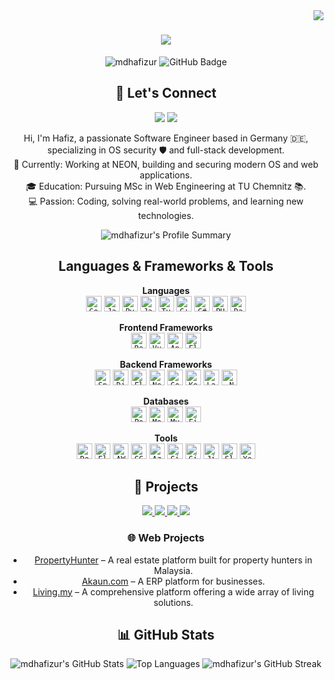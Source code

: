 <img align="right" src="https://visitor-badge.laobi.icu/badge?page_id=mdhafizur">

<h1 align="center">
  <a href="https://git.io/typing-svg">
    <img src="https://readme-typing-svg.herokuapp.com/?lines=Hello,+There!+👋;This+is+Hafiz....;Nice+to+meet+you!&center=true&size=30">
  </a>
</h1>

<p align="center">
  <img src="https://komarev.com/ghpvc/?username=mdhafizur&label=Profile+Views&color=brightgreen&style=flat" alt="mdhafizur" />
  <img src="https://img.shields.io/github/followers/mdhafizur?label=Followers&style=flat&logo=github" alt="GitHub Badge">
</p>


<h2 align="center">🤝 Let's Connect</h2>
<p align="center">
  <a href="https://www.linkedin.com/in/mdhafizur98/"><img src="https://img.shields.io/badge/LinkedIn-mdhafizur98-blue?style=flat&logo=linkedin" /></a>
  <a href="mailto:hafizur.upm@gmail.com"><img src="https://img.shields.io/badge/Email-hafizur.upm@gmail.com-red?style=flat&logo=gmail" /></a>
</p>

<p align="center">
  Hi, I'm Hafiz, a passionate Software Engineer based in Germany 🇩🇪, specializing in OS security 🛡️ and full-stack development.
  <br>
  🔭 Currently: Working at NEON, building and securing modern OS and web applications.
  <br>
  🎓 Education: Pursuing MSc in Web Engineering at TU Chemnitz 📚.
  <br>
  💻 Passion: Coding, solving real-world problems, and learning new technologies.
</p>

<p align="center">
  <img src="https://github-profile-summary-cards.vercel.app/api/cards/profile-details?username=mdhafizur&theme=radical" alt="mdhafizur's Profile Summary" />
</p>

<h2 align="center">Languages & Frameworks & Tools</h2>

<p align="center">
  <strong>Languages</strong> <br>
  <a href="https://go.dev/"><code><img title="Go" height="25" src="https://cdn.jsdelivr.net/gh/devicons/devicon/icons/go/go-original.svg"></code></a>
  <a href="https://www.java.com/"><code><img title="Java" height="25" src="https://cdn.jsdelivr.net/gh/devicons/devicon/icons/java/java-original.svg"></code></a>
  <a href="https://www.python.org/"><code><img title="Python" height="25" src="https://cdn.jsdelivr.net/gh/devicons/devicon/icons/python/python-original.svg"></code></a>
  <a href="https://developer.mozilla.org/en-US/docs/Web/JavaScript"><code><img title="JavaScript" height="25" src="https://cdn.jsdelivr.net/gh/devicons/devicon/icons/javascript/javascript-original.svg"></code></a>
  <a href="https://www.typescriptlang.org/"><code><img title="TypeScript" height="25" src="https://cdn.jsdelivr.net/gh/devicons/devicon/icons/typescript/typescript-original.svg"></code></a>
  <a href="https://isocpp.org/"><code><img title="C++" height="25" src="https://cdn.jsdelivr.net/gh/devicons/devicon/icons/cplusplus/cplusplus-original.svg"></code></a>
  <a href="https://learn.microsoft.com/en-us/dotnet/csharp/"><code><img title="C#" height="25" src="https://cdn.jsdelivr.net/gh/devicons/devicon/icons/csharp/csharp-original.svg"></code></a>
  <a href="https://www.php.net/"><code><img title="PHP" height="25" src="https://cdn.jsdelivr.net/gh/devicons/devicon/icons/php/php-original.svg"></code></a>
  <a href="https://dart.dev/"><code><img title="Dart" height="25" src="https://cdn.jsdelivr.net/gh/devicons/devicon/icons/dart/dart-original.svg"></code></a>
</p>

<p align="center">
  <strong>Frontend Frameworks</strong> <br>
  <a href="https://reactjs.org/"><code><img title="React" height="25" src="https://cdn.jsdelivr.net/gh/devicons/devicon/icons/react/react-original.svg"></code></a>
  <a href="https://vuejs.org/"><code><img title="Vue.js" height="25" src="https://cdn.jsdelivr.net/gh/devicons/devicon/icons/vuejs/vuejs-original.svg"></code></a>
  <a href="https://angular.io/"><code><img title="Angular" height="25" src="https://cdn.jsdelivr.net/gh/devicons/devicon/icons/angularjs/angularjs-original.svg"></code></a>
  <a href="https://flutter.dev/"><code><img title="Flutter" height="25" src="https://cdn.jsdelivr.net/gh/devicons/devicon/icons/flutter/flutter-original.svg"></code></a>
</p>

<p align="center">
  <strong>Backend Frameworks</strong> <br>
  <a href="https://spring.io/projects/spring-boot"><code><img title="Spring Boot" height="25" src="https://cdn.jsdelivr.net/gh/devicons/devicon/icons/spring/spring-original.svg"></code></a>
  <a href="https://www.djangoproject.com/"><code><img title="Django" height="25" src="https://static.cdnlogo.com/logos/d/63/django.svg"></code></a>
  <a href="https://flask.palletsprojects.com/"><code><img title="Flask" height="25" src="https://cdn.jsdelivr.net/gh/devicons/devicon/icons/flask/flask-original.svg"></code></a>
  <a href="https://nestjs.com/"><code><img title="NestJS" height="25" src="https://www.vectorlogo.zone/logos/nestjs/nestjs-icon.svg"></code></a>
  <a href="https://go.dev/"><code><img title="Go" height="25" src="https://cdn.jsdelivr.net/gh/devicons/devicon/icons/go/go-original.svg"></code></a>
  <a href="https://kotlinlang.org/"><code><img title="Kotlin" height="25" src="https://cdn.jsdelivr.net/gh/devicons/devicon/icons/kotlin/kotlin-original.svg"></code></a>
  <a href="https://laravel.com/"><code><img title="Laravel" height="25" src="https://www.vectorlogo.zone/logos/laravel/laravel-icon.svg"></code></a>
  <a href="https://learn.microsoft.com/en-us/dotnet/core/"><code><img title=".NET Core" height="25" src="https://cdn.jsdelivr.net/gh/devicons/devicon/icons/dotnetcore/dotnetcore-original.svg"></code></a>
</p>


<p align="center">
  <strong>Databases</strong> <br>
  <a href="https://www.postgresql.org/"><code><img title="PostgreSQL" height="25" src="https://cdn.jsdelivr.net/gh/devicons/devicon/icons/postgresql/postgresql-original.svg"></code></a>
  <a href="https://www.mongodb.com/"><code><img title="MongoDB" height="25" src="https://cdn.jsdelivr.net/gh/devicons/devicon/icons/mongodb/mongodb-original.svg"></code></a>
  <a href="https://www.mysql.com/"><code><img title="MySQL" height="25" src="https://cdn.jsdelivr.net/gh/devicons/devicon/icons/mysql/mysql-original.svg"></code></a>
  <a href="https://firebase.google.com/"><code><img title="Firebase" height="25" src="https://cdn.jsdelivr.net/gh/devicons/devicon/icons/firebase/firebase-plain.svg"></code></a>
</p>

<p align="center">
  <strong>Tools</strong> <br>
  <a href="https://www.docker.com/"><code><img title="Docker" height="25" src="https://cdn.jsdelivr.net/gh/devicons/devicon/icons/docker/docker-original.svg"></code></a>
   <a href="https://www.elastic.co/"><code><img title="Elastic" height="25" src="https://www.vectorlogo.zone/logos/elastic/elastic-icon.svg"></code></a>
  <a href="https://aws.amazon.com/"><code><img title="AWS" height="25" src="https://www.vectorlogo.zone/logos/amazon_aws/amazon_aws-icon.svg"></code></a>
  <a href="https://cloud.google.com/"><code><img title="GCP" height="25" src="https://cdn.jsdelivr.net/gh/devicons/devicon/icons/googlecloud/googlecloud-original.svg"></code></a>
  <a href="https://azure.microsoft.com/"><code><img title="Azure" height="25" src="https://cdn.jsdelivr.net/gh/devicons/devicon/icons/azure/azure-original.svg"></code></a>
  <a href="https://git-scm.com/"><code><img title="Git" height="25" src="https://cdn.jsdelivr.net/gh/devicons/devicon/icons/git/git-original.svg"></code></a>
  <a href="https://about.gitlab.com/"><code><img title="GitLab" height="25" src="https://cdn.jsdelivr.net/gh/devicons/devicon/icons/gitlab/gitlab-original.svg"></code></a>
  <a href="https://www.atlassian.com/software/jira"><code><img title="Jira" height="25" src="https://cdn.jsdelivr.net/gh/devicons/devicon/icons/jira/jira-original.svg"></code></a>
  <a href="https://slack.com/"><code><img title="Slack" height="25" src="https://cdn.jsdelivr.net/gh/devicons/devicon/icons/slack/slack-original.svg"></code></a>
  <a href="https://www.jetbrains.com/youtrack/"><code><img title="YouTrack" height="25" src="https://www.vectorlogo.zone/logos/jetbrains/jetbrains-icon.svg"></code></a>
</p>


<h2 align="center">🚀 Projects</h2>

<p align="center">
  <a href="https://github.com/mdhafizur/bitdeposit-backend-app">
    <img src="https://github-readme-stats.vercel.app/api/pin/?username=mdhafizur&repo=bitdeposit-backend-app&theme=radical" />
  </a>
  <a href="https://github.com/mdhafizur/dotnet-twillio-voice-integration">
    <img src="https://github-readme-stats.vercel.app/api/pin/?username=mdhafizur&repo=dotnet-twillio-voice-integration&theme=radical" />
  </a>
  <a href="https://github.com/mdhafizur/youthconnect-frontend">
    <img src="https://github-readme-stats.vercel.app/api/pin/?username=mdhafizur&repo=youthconnect-frontend&theme=radical" />
  </a>
  <a href="https://github.com/mdhafizur/youthconnect-backend">
    <img src="https://github-readme-stats.vercel.app/api/pin/?username=mdhafizur&repo=youthconnect-backend&theme=radical" />
  </a>
</p>

<h3 align="center">🌐 Web Projects</h3>
<ul align="center">
  <li><a href="https://www.propertyhunter.com.my/">PropertyHunter</a> – A real estate platform built for property hunters in Malaysia.</li>
  <li><a href="https://akaun.com/">Akaun.com</a> – A ERP platform for businesses.</li>
  <li><a href="http://living.my/">Living.my</a> – A comprehensive platform offering a wide array of living solutions.</li>
</ul>

<h2 align="center">📊 GitHub Stats</h2>
<p align="center">
  <img src="https://github-readme-stats.vercel.app/api?username=mdhafizur&show_icons=true&theme=radical" alt="mdhafizur's GitHub Stats" />
  <img src="https://github-readme-stats.vercel.app/api/top-langs/?username=mdhafizur&layout=compact&theme=radical" alt="Top Languages" />
  <img src="https://github-readme-streak-stats.herokuapp.com/?user=mdhafizur&theme=radical" alt="mdhafizur's GitHub Streak" />
</p>

